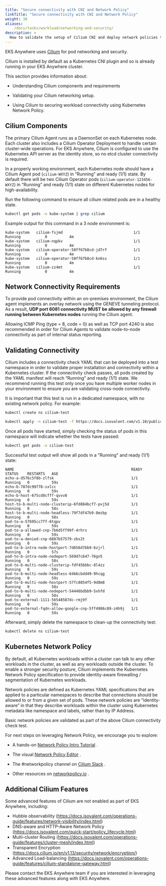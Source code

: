 ```yaml
---
title: "Secure connectivity with CNI and Network Policy"
linkTitle: "Secure connectivity with CNI and Network Policy"
weight: 30
aliases:
    /docs/tasks/workload/networking-and-security/
description: >
  How to validate the setup of Cilium CNI and deploy network policies to secure workload connectivity.
---
```


<!-- overview -->

EKS Anywhere uses [Cilium](https://cilium.io) for pod networking and security.

<!-- body -->

Cilium is installed by default as a Kubernetes CNI plugin and so is already running in your EKS Anywhere cluster.

This section provides information about:

* Understanding Cilium components and requirements

* Validating your Cilium networking setup.

* Using Cilium to securing workload connectivity using Kubernetes Network Policy.


## Cilium Components

The primary Cilium Agent runs as a DaemonSet on each Kubernetes node.  Each cluster also includes a Cilium Operator Deployment to handle certain cluster-wide operations.  For EKS Anywhere, Cilium is configured to use the Kubernetes API server as the identity store, so no etcd cluster connectivity is required.

In a properly working environment, each Kubernetes node should have a Cilium Agent pod (`cilium-WXYZ`) in “Running” and ready (1/1) state.
By default there will be two
Cilium Operator pods (`cilium-operator-123456-WXYZ`) in “Running” and ready (1/1) state on different Kubernetes nodes for high-availability.

Run the following command to ensure all cilium related pods are in a healthy state.

```bash
kubectl get pods -n kube-system | grep cilium
```

Example output for this command in a 3 node environment is:

```
kube-system   cilium-fsjmd                                1/1     Running           0          4m
kube-system   cilium-nqpkv                                1/1     Running           0          4m
kube-system   cilium-operator-58ff67b8cd-jd7rf            1/1     Running           0          4m
kube-system   cilium-operator-58ff67b8cd-kn6ss            1/1     Running           0          4m
kube-system   cilium-zz4mt                                1/1     Running           0          4m
```

## Network Connectivity Requirements

To provide pod connectivity within an on-premises environment, the Cilium agent implements an overlay network using the GENEVE tunneling protocol.   As a result,
**UDP port 6081 connectivity MUST be allowed by any firewall running between Kubernetes nodes** running the Cilium agent.

Allowing ICMP Ping (type = 8, code = 0) as well as TCP port 4240 is also recommended in order for Cilium Agents to validate node-to-node connectivity as
part of internal status reporting.

## Validating Connectivity

Cilium includes a connectivity check YAML that can be deployed into a test namespace in order to validate proper installation and connectivity within a Kubernetes cluster.   If the connectivity check passes, all pods created by the YAML manifest will reach “Running” and ready (1/1) state.    We recommend running this test only once you have multiple worker nodes in your environment to ensure you are validating cross-node connectivity.

It is important that this test is run in a dedicated namespace, with no existing network policy.   For example:

```bash
kubectl create ns cilium-test
```

```bash
kubectl apply -n cilium-test -f https://docs.isovalent.com/v1.10/public/connectivity-check-eksa.yaml
```

Once all pods have started, simply checking the status of pods in this namespace will indicate whether the tests have passed:

```bash
kubectl get pods -n cilium-test
```

Successful test output will show all pods in a "Running" and ready (1/1) state:

```
NAME                                                     READY   STATUS    RESTARTS   AGE
echo-a-d576c5f8b-zlfsk                                   1/1     Running   0          59s
echo-b-787dc99778-sxlcc                                  1/1     Running   0          59s
echo-b-host-675cd8cfff-qvvv8                             1/1     Running   0          59s
host-to-b-multi-node-clusterip-6fd884bcf7-pvj5d          1/1     Running   0          58s
host-to-b-multi-node-headless-79f7df47b9-8mzbp           1/1     Running   0          58s
pod-to-a-57695cc7ff-6tqpv                                1/1     Running   0          59s
pod-to-a-allowed-cnp-7b6d5ff99f-4rhrs                    1/1     Running   0          59s
pod-to-a-denied-cnp-6887b57579-zbs2t                     1/1     Running   0          59s
pod-to-b-intra-node-hostport-7d656d7bb9-6zjrl            1/1     Running   0          57s
pod-to-b-intra-node-nodeport-569d7c647-76gn5             1/1     Running   0          58s
pod-to-b-multi-node-clusterip-fdf45bbbc-8l4zz            1/1     Running   0          59s
pod-to-b-multi-node-headless-64b6cbdd49-9hcqg            1/1     Running   0          59s
pod-to-b-multi-node-hostport-57fc8854f5-9d8m8            1/1     Running   0          58s
pod-to-b-multi-node-nodeport-54446bdbb9-5xhfd            1/1     Running   0          58s
pod-to-external-1111-56548587dc-rmj9f                    1/1     Running   0          59s
pod-to-external-fqdn-allow-google-cnp-5ff4986c89-z4h9j   1/1     Running   0          59s
```

Afterward, simply delete the namespace to clean-up the connectivity test:

```bash
kubectl delete ns cilium-test
```

## Kubernetes Network Policy

By default, all Kubernetes workloads within a cluster can talk to any other workloads in the cluster, as well as any workloads outside the cluster.  To enable a stronger security posture, Cilium implements the Kubernetes Network Policy specification to provide identity-aware firewalling / segmentation of Kubernetes workloads.

Network policies are defined as Kubernetes YAML specifications that are applied to a particular namespaces to describe that connections should be allowed to or from a given set of pods.  These network policies are “identity-aware” in that they describe workloads within the cluster using Kubernetes metadata like namespace and labels, rather than by IP Address.

Basic network policies are validated as part of the above Cilium connectivity check test.

For next steps on leveraging Network Policy, we encourage you to explore:

* A hands-on [Network Policy Intro Tutorial](https://github.com/networkpolicy/tutorial) .

* The visual [Network Policy Editor](https://editor.cilium.io) .

* The #networkpolicy channel on [Cilium Slack](https://cilium.io/slack) .

* Other resources on [networkpolicy.io](https://networkpolicy.io) .


## Additional Cilium Features

Some advanced features of Cilium are not enabled as part of EKS Anywhere, including:

* Hubble observability (https://docs.isovalent.com/operations-guide/features/network-visibility/index.html)
* DNS-aware and HTTP-Aware Network Policy (https://docs.isovalent.com/quick-start/policy_lifecycle.html)
* Multi-cluster Routing (https://docs.isovalent.com/operations-guide/features/cluster-mesh/index.html)
* Transparent Encryption (https://docs.cilium.io/en/v1.13/security/network/encryption/)
* Advanced Load-balancing (https://docs.isovalent.com/operations-guide/features/cilium-standalone-gateway.html)

Please contact the EKS Anywhere team if you are interested in leveraging these advanced features along with EKS Anywhere.
